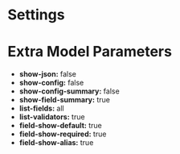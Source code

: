 # Settings

# Extra Model Parameters

* **show-json:**
  false
* **show-config:**
  false
* **show-config-summary:**
  false
* **show-field-summary:**
  true
* **list-fields:**
  all
* **list-validators:**
  true
* **field-show-default:**
  true
* **field-show-required:**
  true
* **field-show-alias:**
  true

```default
```
